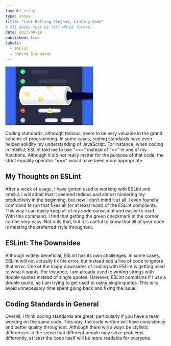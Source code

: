 ```yaml
---
layout: essay
type: essay
title: "Lint Rolling Clothes, Linting Code"
# All dates must be YYYY-MM-DD format!
date: 2023-09-19
published: true
labels:
  - ESLint
  - Coding Standards
---
```


<img width="275px" class="rounded float-start pe-4" src="https://raw.githubusercontent.com/kyesteele/kyesteele.github.io/main/lintroller.jpg">

Coding standards, although tedious, seem to be very valuable in the grand scheme of programming. In some cases, coding standards have even helped solidify my understanding of JavaScript. For instance, when coding in IntellliJ, ESLint told me to use “===” instead of “==” in one of my functions. Although it did not really matter for the purpose of that code, the strict equality operator “===” would have been more appropriate.

## My Thoughts on ESLint

After a week of usage, I have gotten used to working with ESLint and IntelliJ. I will admit that it seemed tedious and almost hindering my productivity in the beginning, but now I don’t mind it at all. I even found a command to run that fixes all (or at least most) of the ESLint complaints. This way I can easily keep all of my code consistent and easier to read. With this command, I find that getting the green checkmark in the corner can be very easy. Not only that, but it is useful to know that all of your code is meeting the preferred style throughout.

## ESLint: The Downsides

Although widely beneficial, ESLint has its own challenges. In some cases, ESLint will not actually fix the error, but instead add a line of code to ignore that error. One of the major downsides of coding with ESLint is getting used to what it wants. For instance, I am already used to writing strings with double quotes instead of single quotes. However, ESLint complains if I use a double quote, so I am trying to get used to using single quotes. This is to avoid unnecessary time spent going back and fixing the issue.

## Coding Standards in General

Overall, I think coding standards are great, particularly if you have a team working on the same code. This way, the code written will have consistency and better quality throughout. Although there will always be stylistic differences in the sense that different people may solve problems differently, at least the code itself will be more readable for everyone.
